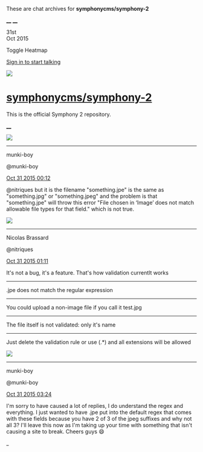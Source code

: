 These are chat archives for **symphonycms/symphony-2**

[__](/symphonycms/symphony-2/archives/2015/11/01)
[__](/symphonycms/symphony-2/archives/2015/10/30)

31st  
Oct 2015

Toggle Heatmap

[Sign in to start talking](/login?action=login&button=archive-login)

![](https://avatars-02.gitter.im/group/iv/3/57542c45c43b8c601977197e?s=48)

#  [symphonycms/symphony-2](/symphonycms/symphony-2)

This is the official Symphony 2 repository.

[ __ ](/orgs/symphonycms/rooms "More symphonycms rooms" )

![](https://avatars1.githubusercontent.com/u/4517581?v=3&s=30)

__ __

munki-boy

@munki-boy

[Oct 31 2015
00:12](https://gitter.im/symphonycms/symphony-2?at=5634076544f10a06616c82f6 ""
)

@nitriques but it is the filename "something.jpe" is the same as
"something.jpg" or "something.jpeg" and the problem is that "something.jpe"
will throw this error "File chosen in ‘Image’ does not match allowable file
types for that field." which is not true.

![](https://avatars1.githubusercontent.com/u/771169?v=3&s=30)

__ __

Nicolas Brassard

@nitriques

[Oct 31 2015
01:11](https://gitter.im/symphonycms/symphony-2?at=5634154a44f10a06616c83c6 ""
)

It's not a bug, it's a feature. That's how validation currentlt works

__ __

.jpe does not match the regular expression

__ __

You could upload a non-image file if you call it test.jpg

__ __

The file itself is not validated: only it's name

__ __

Just delete the validation rule or use (.*) and all extensions will be allowed

![](https://avatars1.githubusercontent.com/u/4517581?v=3&s=30)

__ __

munki-boy

@munki-boy

[Oct 31 2015
03:24](https://gitter.im/symphonycms/symphony-2?at=563434663d7306ae0f294ef2 ""
)

I'm sorry to have caused a lot of replies, I do understand the regex and
everything. I just wanted to have .jpe put into the default regex that comes
with these fields because you have 2 of 3 of the jpeg suffixes and why not all
3? I'll leave this now as I'm taking up your time with something that isn't
causing a site to break. Cheers guys :smile:

_

